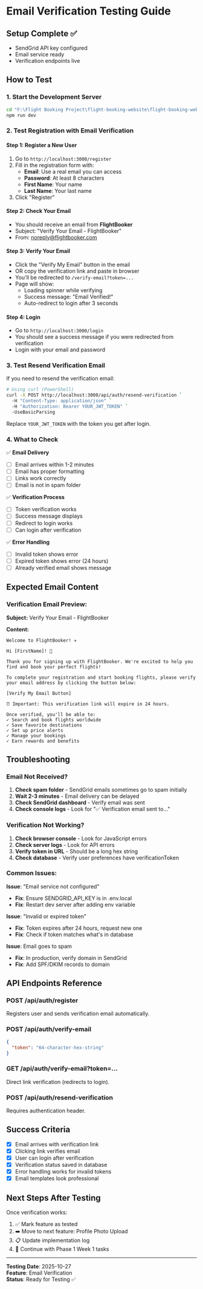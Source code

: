 # Email Verification Testing Guide

## Setup Complete ✅
- SendGrid API key configured
- Email service ready
- Verification endpoints live

## How to Test

### 1. Start the Development Server
```bash
cd "F:\Flight Booking Project\flight-booking-website\flight-booking-website"
npm run dev
```

### 2. Test Registration with Email Verification

#### Step 1: Register a New User
1. Go to `http://localhost:3000/register`
2. Fill in the registration form with:
   - **Email**: Use a real email you can access
   - **Password**: At least 8 characters
   - **First Name**: Your name
   - **Last Name**: Your last name
3. Click "Register"

#### Step 2: Check Your Email
- You should receive an email from **FlightBooker**
- Subject: "Verify Your Email - FlightBooker"
- From: noreply@flightbooker.com

#### Step 3: Verify Your Email
- Click the "Verify My Email" button in the email
- OR copy the verification link and paste in browser
- You'll be redirected to `/verify-email?token=...`
- Page will show:
  - Loading spinner while verifying
  - Success message: "Email Verified!"
  - Auto-redirect to login after 3 seconds

#### Step 4: Login
- Go to `http://localhost:3000/login`
- You should see a success message if you were redirected from verification
- Login with your email and password

### 3. Test Resend Verification Email

If you need to resend the verification email:

```bash
# Using curl (PowerShell)
curl -X POST http://localhost:3000/api/auth/resend-verification `
  -H "Content-Type: application/json" `
  -H "Authorization: Bearer YOUR_JWT_TOKEN" `
  -UseBasicParsing
```

Replace `YOUR_JWT_TOKEN` with the token you get after login.

### 4. What to Check

✅ **Email Delivery**
- [ ] Email arrives within 1-2 minutes
- [ ] Email has proper formatting
- [ ] Links work correctly
- [ ] Email is not in spam folder

✅ **Verification Process**
- [ ] Token verification works
- [ ] Success message displays
- [ ] Redirect to login works
- [ ] Can login after verification

✅ **Error Handling**
- [ ] Invalid token shows error
- [ ] Expired token shows error (24 hours)
- [ ] Already verified email shows message

## Expected Email Content

### Verification Email Preview:

**Subject:** Verify Your Email - FlightBooker

**Content:**
```
Welcome to FlightBooker! ✈️

Hi [FirstName]! 👋

Thank you for signing up with FlightBooker. We're excited to help you 
find and book your perfect flights!

To complete your registration and start booking flights, please verify 
your email address by clicking the button below:

[Verify My Email Button]

⏰ Important: This verification link will expire in 24 hours.

Once verified, you'll be able to:
✓ Search and book flights worldwide
✓ Save favorite destinations
✓ Set up price alerts
✓ Manage your bookings
✓ Earn rewards and benefits
```

## Troubleshooting

### Email Not Received?
1. **Check spam folder** - SendGrid emails sometimes go to spam initially
2. **Wait 2-3 minutes** - Email delivery can be delayed
3. **Check SendGrid dashboard** - Verify email was sent
4. **Check console logs** - Look for "✅ Verification email sent to..."

### Verification Not Working?
1. **Check browser console** - Look for JavaScript errors
2. **Check server logs** - Look for API errors
3. **Verify token in URL** - Should be a long hex string
4. **Check database** - Verify user preferences have verificationToken

### Common Issues:

**Issue**: "Email service not configured"
- **Fix**: Ensure SENDGRID_API_KEY is in .env.local
- **Fix**: Restart dev server after adding env variable

**Issue**: "Invalid or expired token"
- **Fix**: Token expires after 24 hours, request new one
- **Fix**: Check if token matches what's in database

**Issue**: Email goes to spam
- **Fix**: In production, verify domain in SendGrid
- **Fix**: Add SPF/DKIM records to domain

## API Endpoints Reference

### POST /api/auth/register
Registers user and sends verification email automatically.

### POST /api/auth/verify-email
```json
{
  "token": "64-character-hex-string"
}
```

### GET /api/auth/verify-email?token=...
Direct link verification (redirects to login).

### POST /api/auth/resend-verification
Requires authentication header.

## Success Criteria

- [x] Email arrives with verification link
- [x] Clicking link verifies email
- [x] User can login after verification
- [x] Verification status saved in database
- [x] Error handling works for invalid tokens
- [x] Email templates look professional

## Next Steps After Testing

Once verification works:
1. ✅ Mark feature as tested
2. ➡️ Move to next feature: Profile Photo Upload
3. 📋 Update implementation log
4. 🚀 Continue with Phase 1 Week 1 tasks

---

**Testing Date**: 2025-10-27  
**Feature**: Email Verification  
**Status**: Ready for Testing ✅
